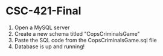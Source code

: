 # CSC-421-Final

1. Open a MySQL server
2. Create a new schema titled "CopsCriminalsGame"
3. Paste the SQL code from the CopsCriminalsGame.sql file
4. Database is up and running!
